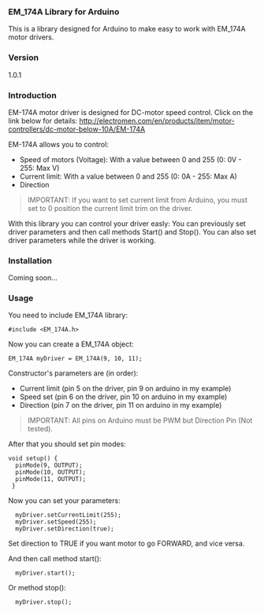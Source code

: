### EM_174A Library for Arduino

This is a library designed for Arduino to make easy to work with EM_174A motor drivers.

### Version
1.0.1

### Introduction
EM-174A motor driver is designed for DC-motor speed control. Click on the link below for details: 
http://electromen.com/en/products/item/motor-controllers/dc-motor-below-10A/EM-174A

EM-174A allows you to control:
 - Speed of motors (Voltage): With a value between 0 and 255 (0: 0V - 255: Max V)
 - Current limit: With a value between 0 and 255 (0: 0A - 255: Max A)
 - Direction

>IMPORTANT: If you want to set current limit from Arduino, you must set to 0 position the current limit trim on the driver.


With this library you can control your driver easly:
You can previously set driver parameters and then call methods Start() and Stop(). You can also set driver parameters while the driver is working.

### Installation

Coming soon...

### Usage
You need to include EM_174A library:

```Arduino
#include <EM_174A.h>
```

Now you can create a EM_174A object:

```Arduino
EM_174A myDriver = EM_174A(9, 10, 11);
```
Constructor's parameters are (in order):
 - Current limit (pin 5 on the driver, pin 9 on arduino in my example)
 - Speed set (pin 6 on the driver, pin 10 on arduino in my example)
 - Direction (pin 7 on the driver, pin 11 on arduino in my example)
 
> IMPORTANT: All pins on Arduino must be PWM but Direction Pin (Not tested).

After that you should set pin modes:

```Arduino
void setup() {
  pinMode(9, OUTPUT);
  pinMode(10, OUTPUT);
  pinMode(11, OUTPUT);
 }
```

Now you can set your parameters:

```Arduino
  myDriver.setCurrentLimit(255);
  myDriver.setSpeed(255);
  myDriver.setDirection(true);
```

Set direction to TRUE if you want motor to go FORWARD, and vice versa.

And then call method start():

```Arduino
  myDriver.start();
```

Or method stop():

```Arduino
  myDriver.stop();
```
